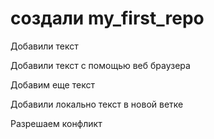 # создали my_first_repo

Добавили текст

Добавили текст с помощью веб браузера

Добавим еще текст

Добавили локально текст в новой ветке

Разрешаем конфликт
